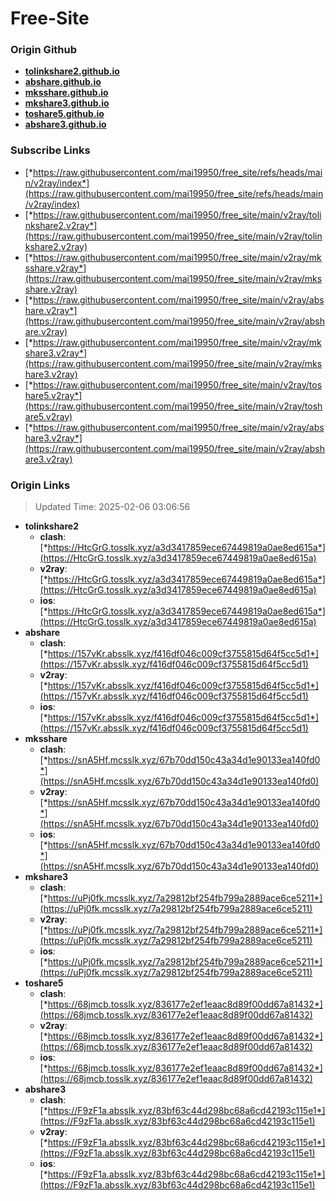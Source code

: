 # Free-Site

### Origin Github

- [**tolinkshare2.github.io**](https://github.com/tolinkshare2/tolinkshare2.github.io)
- [**abshare.github.io**](https://github.com/abshare/abshare.github.io)
- [**mksshare.github.io**](https://github.com/mksshare/mksshare.github.io)
- [**mkshare3.github.io**](https://github.com/mkshare3/mkshare3.github.io)
- [**toshare5.github.io**](https://github.com/toshare5/toshare5.github.io)
- [**abshare3.github.io**](https://github.com/abshare3/abshare3.github.io)

### Subscribe Links

- [*https://raw.githubusercontent.com/mai19950/free_site/refs/heads/main/v2ray/index*](https://raw.githubusercontent.com/mai19950/free_site/refs/heads/main/v2ray/index)
- [*https://raw.githubusercontent.com/mai19950/free_site/main/v2ray/tolinkshare2.v2ray*](https://raw.githubusercontent.com/mai19950/free_site/main/v2ray/tolinkshare2.v2ray)
- [*https://raw.githubusercontent.com/mai19950/free_site/main/v2ray/mksshare.v2ray*](https://raw.githubusercontent.com/mai19950/free_site/main/v2ray/mksshare.v2ray)
- [*https://raw.githubusercontent.com/mai19950/free_site/main/v2ray/abshare.v2ray*](https://raw.githubusercontent.com/mai19950/free_site/main/v2ray/abshare.v2ray)
- [*https://raw.githubusercontent.com/mai19950/free_site/main/v2ray/mkshare3.v2ray*](https://raw.githubusercontent.com/mai19950/free_site/main/v2ray/mkshare3.v2ray)
- [*https://raw.githubusercontent.com/mai19950/free_site/main/v2ray/toshare5.v2ray*](https://raw.githubusercontent.com/mai19950/free_site/main/v2ray/toshare5.v2ray)
- [*https://raw.githubusercontent.com/mai19950/free_site/main/v2ray/abshare3.v2ray*](https://raw.githubusercontent.com/mai19950/free_site/main/v2ray/abshare3.v2ray)

### Origin Links

> Updated Time: 2025-02-06 03:06:56

- **tolinkshare2**
  - **clash**: [*https://HtcGrG.tosslk.xyz/a3d3417859ece67449819a0ae8ed615a*](https://HtcGrG.tosslk.xyz/a3d3417859ece67449819a0ae8ed615a)
  - **v2ray**: [*https://HtcGrG.tosslk.xyz/a3d3417859ece67449819a0ae8ed615a*](https://HtcGrG.tosslk.xyz/a3d3417859ece67449819a0ae8ed615a)
  - **ios**: [*https://HtcGrG.tosslk.xyz/a3d3417859ece67449819a0ae8ed615a*](https://HtcGrG.tosslk.xyz/a3d3417859ece67449819a0ae8ed615a)
- **abshare**
  - **clash**: [*https://157vKr.absslk.xyz/f416df046c009cf3755815d64f5cc5d1*](https://157vKr.absslk.xyz/f416df046c009cf3755815d64f5cc5d1)
  - **v2ray**: [*https://157vKr.absslk.xyz/f416df046c009cf3755815d64f5cc5d1*](https://157vKr.absslk.xyz/f416df046c009cf3755815d64f5cc5d1)
  - **ios**: [*https://157vKr.absslk.xyz/f416df046c009cf3755815d64f5cc5d1*](https://157vKr.absslk.xyz/f416df046c009cf3755815d64f5cc5d1)
- **mksshare**
  - **clash**: [*https://snA5Hf.mcsslk.xyz/67b70dd150c43a34d1e90133ea140fd0*](https://snA5Hf.mcsslk.xyz/67b70dd150c43a34d1e90133ea140fd0)
  - **v2ray**: [*https://snA5Hf.mcsslk.xyz/67b70dd150c43a34d1e90133ea140fd0*](https://snA5Hf.mcsslk.xyz/67b70dd150c43a34d1e90133ea140fd0)
  - **ios**: [*https://snA5Hf.mcsslk.xyz/67b70dd150c43a34d1e90133ea140fd0*](https://snA5Hf.mcsslk.xyz/67b70dd150c43a34d1e90133ea140fd0)
- **mkshare3**
  - **clash**: [*https://uPj0fk.mcsslk.xyz/7a29812bf254fb799a2889ace6ce5211*](https://uPj0fk.mcsslk.xyz/7a29812bf254fb799a2889ace6ce5211)
  - **v2ray**: [*https://uPj0fk.mcsslk.xyz/7a29812bf254fb799a2889ace6ce5211*](https://uPj0fk.mcsslk.xyz/7a29812bf254fb799a2889ace6ce5211)
  - **ios**: [*https://uPj0fk.mcsslk.xyz/7a29812bf254fb799a2889ace6ce5211*](https://uPj0fk.mcsslk.xyz/7a29812bf254fb799a2889ace6ce5211)
- **toshare5**
  - **clash**: [*https://68jmcb.tosslk.xyz/836177e2ef1eaac8d89f00dd67a81432*](https://68jmcb.tosslk.xyz/836177e2ef1eaac8d89f00dd67a81432)
  - **v2ray**: [*https://68jmcb.tosslk.xyz/836177e2ef1eaac8d89f00dd67a81432*](https://68jmcb.tosslk.xyz/836177e2ef1eaac8d89f00dd67a81432)
  - **ios**: [*https://68jmcb.tosslk.xyz/836177e2ef1eaac8d89f00dd67a81432*](https://68jmcb.tosslk.xyz/836177e2ef1eaac8d89f00dd67a81432)
- **abshare3**
  - **clash**: [*https://F9zF1a.absslk.xyz/83bf63c44d298bc68a6cd42193c115e1*](https://F9zF1a.absslk.xyz/83bf63c44d298bc68a6cd42193c115e1)
  - **v2ray**: [*https://F9zF1a.absslk.xyz/83bf63c44d298bc68a6cd42193c115e1*](https://F9zF1a.absslk.xyz/83bf63c44d298bc68a6cd42193c115e1)
  - **ios**: [*https://F9zF1a.absslk.xyz/83bf63c44d298bc68a6cd42193c115e1*](https://F9zF1a.absslk.xyz/83bf63c44d298bc68a6cd42193c115e1)
